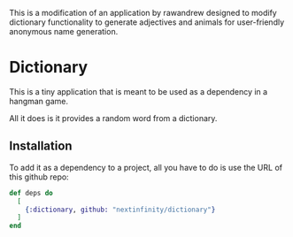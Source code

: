 This is a modification of an application by rawandrew designed to modify dictionary functionality to generate
adjectives and animals for user-friendly anonymous name generation.

# Dictionary

This is a tiny application that is meant to be used as a dependency in a hangman game.

All it does is it provides a random word from a dictionary.

## Installation

To add it as a dependency to a project, all you have to do is use the URL of this github repo:

```elixir
def deps do
  [
    {:dictionary, github: "nextinfinity/dictionary"}
  ]
end
```

